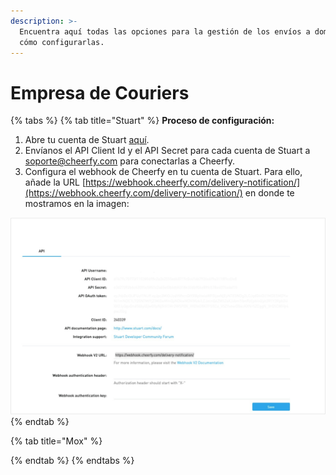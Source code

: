 ```yaml
---
description: >-
  Encuentra aquí todas las opciones para la gestión de los envíos a domicilio y
  cómo configurarlas.
---
```


# Empresa de Couriers

{% tabs %}
{% tab title="Stuart" %}
**Proceso de configuración:**

1. Abre tu cuenta de Stuart [aquí](https://dashboard.stuart.com/).
2. Envíanos el API Client Id y el API Secret para cada cuenta de Stuart a [soporte@cheerfy.com](mailto:soporte@cheerfy.com) para conectarlas a Cheerfy.
3. Configura el webhook de Cheerfy en tu cuenta de Stuart. Para ello, añade la URL [https://webhook.cheerfy.com/delivery-notification/](https://webhook.cheerfy.com/delivery-notification/) en donde te mostramos en la imagen:

![](../.gitbook/assets/image%20%2860%29.png)
{% endtab %}

{% tab title="Mox" %}

{% endtab %}
{% endtabs %}



